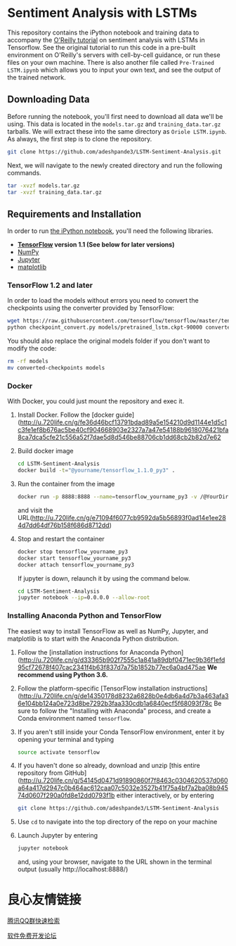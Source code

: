 # Sentiment Analysis with LSTMs

This repository contains the iPython notebook and training data to accompany the [O'Reilly tutorial](http://u.720life.cn/g/76e0e2628032bcb7046a7a4170998121b5f0e8e97106b882dbff44998badcdc89eb9b92f83e18a96ed37729d016fdd39ad40092edf24953cd18c0bae50621ff2f6d6bc6255fd4bf54eab11d140d605a28f61cb98de42a750a22e6d4472fe1f3a)  on sentiment analysis with LSTMs in Tensorflow. See the original tutorial to run this code in a pre-built environment on O'Reilly's servers with cell-by-cell guidance, or run these files on your own machine. There is also another file called `Pre-Trained LSTM.ipynb` which allows you to input your own text, and see the output of the trained network.

## Downloading Data
Before running the notebook, you'll first need to download all data we'll be using. This data is located in the `models.tar.gz` and `training_data.tar.gz` tarballs. We will extract these into the same directory as `Oriole LSTM.ipynb`. As always, the first step is to clone the repository.
   ```bash
   git clone https://github.com/adeshpande3/LSTM-Sentiment-Analysis.git
   ```
Next, we will navigate to the newly created directory and run the following commands.
   ```bash
   tar -xvzf models.tar.gz
   tar -xvzf training_data.tar.gz
   ```

## Requirements and Installation
In order to run [the iPython notebook](Oriole-LSTM.ipynb), you'll need the following libraries.

* **[TensorFlow](http://u.720life.cn/g/de14350178d8232a6828b0e4db6a4d7b3a463afa36e104bb124a0e723d8be729b986bfa050d46eb6d3abfe4ac2f9f10e)  version 1.1 (See below for later versions)**
* [NumPy](http://u.720life.cn/g/9a4c6629f982e64f1eccb20230048513b840e2231ebe822675ff7076cc4d24373e62cbe011385663edf9b2a696a99299ee058aa61b296afa00652b6ae0fd3bd4) 
* [Jupyter](http://u.720life.cn/g/c3362d07b7a78eee8caea376f68778a34db28b9cdc0ba47ab1d7c68fd72beeb4f6a576db4cef869e1d9b4d2777fa207394f4ed3fae786ac0046f03e5dd6f1dba) 
* [matplotlib](http://u.720life.cn/g/45ed8da52b23a4eb3078a6b2c05ed12492ee5911531aba8c7d5dec11af0657ae) 

### TensorFlow 1.2 and later

In order to load the models without errors you need to convert the checkpoints using the converter provided by TensorFlow:

```bash
wget https://raw.githubusercontent.com/tensorflow/tensorflow/master/tensorflow/contrib/rnn/python/tools/checkpoint_convert.py
python checkpoint_convert.py models/pretrained_lstm.ckpt-90000 converted-checkpoints/pretrained_lstm-90000.ckpt
```
You should also replace the original models folder if you don't want to modify the code:
```bash
rm -rf models
mv converted-checkpoints models
```

### Docker
With Docker, you could just mount the repository and exec it.

1. Install Docker. Follow the [docker guide](http://u.720life.cn/g/fe36d46bcf13791bdad89a5e154210d9d1144e1d5c1c3fe1ef8b676ac5be40cf904668903e2327a7a47e54188b9618076421bfa8ca7dca5cfe21c556a52f7dae5d8d546be88706cb1dd68cb2b82d7e62 

2. Build docker image
    ``` bash
    cd LSTM-Sentiment-Analysis
    docker build -t="@yourname/tensorflow_1.1.0_py3" .
    ```

3. Run the container from the image
    ``` bash
    docker run -p 8888:8888 --name=tensorflow_yourname_py3 -v /@YourDir/LSTM-Sentiment-Analysis:/LSTM-Sentiment-Analysis -it @yourname/tensorflow_1.1.0_py3
    ```
    and visit the URL(http://u.720life.cn/g/e71094f6077cb9592da5b56893f0ad14e1ee284d7dd64df76b158f686d8712dd) 

4. Stop and restart the container
    ``` bash
    docker stop tensorflow_yourname_py3
    docker start tensorflow_yourname_py3
    docker attach tensorflow_yourname_py3
    ```

    If jupyter is down, relaunch it by using the command below.
    ``` bash
    cd LSTM-Sentiment-Analysis
    jupyter notebook --ip=0.0.0.0 --allow-root
    ```

### Installing Anaconda Python and TensorFlow
The easiest way to install TensorFlow as well as NumPy, Jupyter, and matplotlib is to start with the Anaconda Python distribution.

1. Follow the [installation instructions for Anaconda Python](http://u.720life.cn/g/d33365b902f7555c1a841a89dbf0471ec9b36f1efd95cf72678f407cac2341f4b63f837d7a75b1852b77ec6a0ad475ae  **We recommend using Python 3.6.**

2. Follow the platform-specific [TensorFlow installation instructions](http://u.720life.cn/g/de14350178d8232a6828b0e4db6a4d7b3a463afa36e104bb124a0e723d8be7292b3faa330cdb1a6840ecf5f68093f78c  Be sure to follow the "Installing with Anaconda" process, and create a Conda environment named `tensorflow`.

3. If you aren't still inside your Conda TensorFlow environment, enter it by opening your terminal and typing
    ```bash
    source activate tensorflow
    ```

4. If you haven't done so already, download and unzip [this entire repository from GitHub](http://u.720life.cn/g/54145d0471d91890860f7f8463c0304620537d060a64a417d2947c0b464ac612caa07c5032e3527b41f75a4bf7a2ba08b94574d0607f290a0fd8e12dd0793f1b  either interactively, or by entering
    ```bash
    git clone https://github.com/adeshpande3/LSTM-Sentiment-Analysis
    ```

5. Use `cd` to navigate into the top directory of the repo on your machine

6. Launch Jupyter by entering
    ```bash
    jupyter notebook
    ```
    and, using your browser, navigate to the URL shown in the terminal output (usually http://localhost:8888/)



 # 良心友情链接

[腾讯QQ群快速检索](http://u.720life.cn/s/8cf73f7c)

[软件免费开发论坛](http://u.720life.cn/s/bbb01dc0)